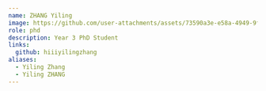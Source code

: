 ```yaml
---
name: ZHANG Yiling
image: https://github.com/user-attachments/assets/73590a3e-e58a-4949-9f6e-40cb240f6f0e
role: phd
description: Year 3 PhD Student
links:
  github: hiiiyilingzhang
aliases:
  - Yiling Zhang
  - Yiling ZHANG
---
```


